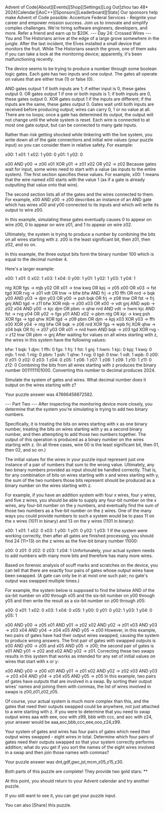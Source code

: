 Advent of Code[About][Events][Shop][Settings][Log Out]zhou tao 48*
   <y>2024</y>[Calendar][AoC++][Sponsors][Leaderboard][Stats]
Our sponsors help make Advent of Code possible:
Accenture Federal Services - Reignite your career and empower mission success. Join us to innovate and simplify complex challenges. We're hiring software engineers, developers, and more. Refer a friend and earn up to $20K.
--- Day 24: Crossed Wires ---
You and The Historians arrive at the edge of a large grove somewhere in the jungle. After the last incident, the Elves installed a small device that monitors the fruit. While The Historians search the grove, one of them asks if you can take a look at the monitoring device; apparently, it's been malfunctioning recently.

The device seems to be trying to produce a number through some boolean logic gates. Each gate has two inputs and one output. The gates all operate on values that are either true (1) or false (0).

AND gates output 1 if both inputs are 1; if either input is 0, these gates output 0.
OR gates output 1 if one or both inputs is 1; if both inputs are 0, these gates output 0.
XOR gates output 1 if the inputs are different; if the inputs are the same, these gates output 0.
Gates wait until both inputs are received before producing output; wires can carry 0, 1 or no value at all. There are no loops; once a gate has determined its output, the output will not change until the whole system is reset. Each wire is connected to at most one gate output, but can be connected to many gate inputs.

Rather than risk getting shocked while tinkering with the live system, you write down all of the gate connections and initial wire values (your puzzle input) so you can consider them in relative safety. For example:

x00: 1
x01: 1
x02: 1
y00: 0
y01: 1
y02: 0

x00 AND y00 -> z00
x01 XOR y01 -> z01
x02 OR y02 -> z02
Because gates wait for input, some wires need to start with a value (as inputs to the entire system). The first section specifies these values. For example, x00: 1 means that the wire named x00 starts with the value 1 (as if a gate is already outputting that value onto that wire).

The second section lists all of the gates and the wires connected to them. For example, x00 AND y00 -> z00 describes an instance of an AND gate which has wires x00 and y00 connected to its inputs and which will write its output to wire z00.

In this example, simulating these gates eventually causes 0 to appear on wire z00, 0 to appear on wire z01, and 1 to appear on wire z02.

Ultimately, the system is trying to produce a number by combining the bits on all wires starting with z. z00 is the least significant bit, then z01, then z02, and so on.

In this example, the three output bits form the binary number 100 which is equal to the decimal number 4.

Here's a larger example:

x00: 1
x01: 0
x02: 1
x03: 1
x04: 0
y00: 1
y01: 1
y02: 1
y03: 1
y04: 1

ntg XOR fgs -> mjb
y02 OR x01 -> tnw
kwq OR kpj -> z05
x00 OR x03 -> fst
tgd XOR rvg -> z01
vdt OR tnw -> bfw
bfw AND frj -> z10
ffh OR nrd -> bqk
y00 AND y03 -> djm
y03 OR y00 -> psh
bqk OR frj -> z08
tnw OR fst -> frj
gnj AND tgd -> z11
bfw XOR mjb -> z00
x03 OR x00 -> vdt
gnj AND wpb -> z02
x04 AND y00 -> kjc
djm OR pbm -> qhw
nrd AND vdt -> hwm
kjc AND fst -> rvg
y04 OR y02 -> fgs
y01 AND x02 -> pbm
ntg OR kjc -> kwq
psh XOR fgs -> tgd
qhw XOR tgd -> z09
pbm OR djm -> kpj
x03 XOR y03 -> ffh
x00 XOR y04 -> ntg
bfw OR bqk -> z06
nrd XOR fgs -> wpb
frj XOR qhw -> z04
bqk OR frj -> z07
y03 OR x01 -> nrd
hwm AND bqk -> z03
tgd XOR rvg -> z12
tnw OR pbm -> gnj
After waiting for values on all wires starting with z, the wires in this system have the following values:

bfw: 1
bqk: 1
djm: 1
ffh: 0
fgs: 1
frj: 1
fst: 1
gnj: 1
hwm: 1
kjc: 0
kpj: 1
kwq: 0
mjb: 1
nrd: 1
ntg: 0
pbm: 1
psh: 1
qhw: 1
rvg: 0
tgd: 0
tnw: 1
vdt: 1
wpb: 0
z00: 0
z01: 0
z02: 0
z03: 1
z04: 0
z05: 1
z06: 1
z07: 1
z08: 1
z09: 1
z10: 1
z11: 0
z12: 0
Combining the bits from all wires starting with z produces the binary number 0011111101000. Converting this number to decimal produces 2024.

Simulate the system of gates and wires. What decimal number does it output on the wires starting with z?

Your puzzle answer was 47666458872582.

--- Part Two ---
After inspecting the monitoring device more closely, you determine that the system you're simulating is trying to add two binary numbers.

Specifically, it is treating the bits on wires starting with x as one binary number, treating the bits on wires starting with y as a second binary number, and then attempting to add those two numbers together. The output of this operation is produced as a binary number on the wires starting with z. (In all three cases, wire 00 is the least significant bit, then 01, then 02, and so on.)

The initial values for the wires in your puzzle input represent just one instance of a pair of numbers that sum to the wrong value. Ultimately, any two binary numbers provided as input should be handled correctly. That is, for any combination of bits on wires starting with x and wires starting with y, the sum of the two numbers those bits represent should be produced as a binary number on the wires starting with z.

For example, if you have an addition system with four x wires, four y wires, and five z wires, you should be able to supply any four-bit number on the x wires, any four-bit number on the y numbers, and eventually find the sum of those two numbers as a five-bit number on the z wires. One of the many ways you could provide numbers to such a system would be to pass 11 on the x wires (1011 in binary) and 13 on the y wires (1101 in binary):

x00: 1
x01: 1
x02: 0
x03: 1
y00: 1
y01: 0
y02: 1
y03: 1
If the system were working correctly, then after all gates are finished processing, you should find 24 (11+13) on the z wires as the five-bit binary number 11000:

z00: 0
z01: 0
z02: 0
z03: 1
z04: 1
Unfortunately, your actual system needs to add numbers with many more bits and therefore has many more wires.

Based on forensic analysis of scuff marks and scratches on the device, you can tell that there are exactly four pairs of gates whose output wires have been swapped. (A gate can only be in at most one such pair; no gate's output was swapped multiple times.)

For example, the system below is supposed to find the bitwise AND of the six-bit number on x00 through x05 and the six-bit number on y00 through y05 and then write the result as a six-bit number on z00 through z05:

x00: 0
x01: 1
x02: 0
x03: 1
x04: 0
x05: 1
y00: 0
y01: 0
y02: 1
y03: 1
y04: 0
y05: 1

x00 AND y00 -> z05
x01 AND y01 -> z02
x02 AND y02 -> z01
x03 AND y03 -> z03
x04 AND y04 -> z04
x05 AND y05 -> z00
However, in this example, two pairs of gates have had their output wires swapped, causing the system to produce wrong answers. The first pair of gates with swapped outputs is x00 AND y00 -> z05 and x05 AND y05 -> z00; the second pair of gates is x01 AND y01 -> z02 and x02 AND y02 -> z01. Correcting these two swaps results in this system that works as intended for any set of initial values on wires that start with x or y:

x00 AND y00 -> z00
x01 AND y01 -> z01
x02 AND y02 -> z02
x03 AND y03 -> z03
x04 AND y04 -> z04
x05 AND y05 -> z05
In this example, two pairs of gates have outputs that are involved in a swap. By sorting their output wires' names and joining them with commas, the list of wires involved in swaps is z00,z01,z02,z05.

Of course, your actual system is much more complex than this, and the gates that need their outputs swapped could be anywhere, not just attached to a wire starting with z. If you were to determine that you need to swap output wires aaa with eee, ooo with z99, bbb with ccc, and aoc with z24, your answer would be aaa,aoc,bbb,ccc,eee,ooo,z24,z99.

Your system of gates and wires has four pairs of gates which need their output wires swapped - eight wires in total. Determine which four pairs of gates need their outputs swapped so that your system correctly performs addition; what do you get if you sort the names of the eight wires involved in a swap and then join those names with commas?

Your puzzle answer was dnt,gdf,gwc,jst,mcm,z05,z15,z30.

Both parts of this puzzle are complete! They provide two gold stars: **

At this point, you should return to your Advent calendar and try another puzzle.

If you still want to see it, you can get your puzzle input.

You can also [Share] this puzzle.